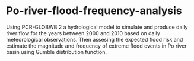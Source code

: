 # Po-river-flood-frequency-analysis

Using PCR-GLOBWB 2 a hydrological model to simulate and produce daily river flow for the years between 2000 and 2010 based on daily meteorological observations.
Then assesing the expected flood risk and estimate the magnitude and frequency of extreme flood events in Po river basin using Gumble distribution function.
